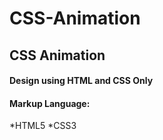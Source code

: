 # CSS-Animation
## CSS Animation
#### Design using HTML and CSS Only
#### Markup Language:
  *HTML5
  *CSS3
